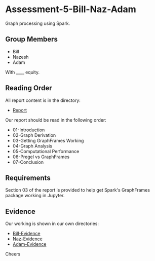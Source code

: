 # Assessment-5-Bill-Naz-Adam
Graph processing using Spark.

## Group Members

* Bill
* Nazesh
* Adam

With ____ equity.

## Reading Order

All report content is in the directory:

* [Report](/Report)

Our report should be read in the following order:

* 01-Introduction
* 02-Graph Derivation
* 03-Getting GraphFrames Working
* 04-Graph Analysis
* 05-Computational Performance
* 06-Pregel vs GraphFrames
* 07-Conclusion

## Requirements

Section 03 of the report is provided to help get Spark's GraphFrames package working in Jupyter. 

## Evidence

Our working is shown in our own directories:

* [Bill-Evidence](/Bill-Evidence)
* [Naz-Evidence](/Naz-Evidence)
* [Adam-Evidence](/Adam-Evidence)

Cheers
